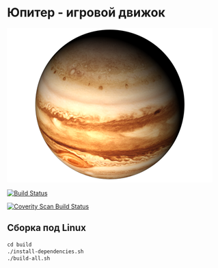 ﻿# Юпитер - игровой движок

![Github Logo](/doc/images/Jupiter.png)

[![Build Status](https://travis-ci.org/Ingener74/Jupiter.svg?branch=master)](https://travis-ci.org/Ingener74/Jupiter)

<a href="https://scan.coverity.com/projects/ingener74-jupiter">
  <img alt="Coverity Scan Build Status"
       src="https://scan.coverity.com/projects/7616/badge.svg"/>
</a>

## Сборка под Linux
```
cd build
./install-dependencies.sh
./build-all.sh
```
